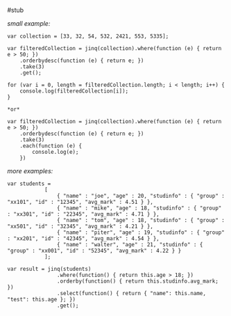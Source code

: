﻿#stub

*small example:*

    var collection = [33, 32, 54, 532, 2421, 553, 5335];
	
	var filteredCollection = jinq(collection).where(function (e) { return e > 50; })
	    .orderbydesc(function (e) { return e; })
	    .take(3)
	    .get();
	    
	for (var i = 0, length = filteredCollection.length; i < length; i++) {
	    console.log(filteredCollection[i]);
	}

    *or*

    var filteredCollection = jinq(collection).where(function (e) { return e > 50; })
	    .orderbydesc(function (e) { return e; })
	    .take(3)
        .each(function (e) {
            console.log(e);
        })


*more examples:*

    var students = 
                [
                    { "name" : "joe", "age" : 20, "studinfo" : { "group" : "xx101", "id" : "12345", "avg_mark" : 4.51 } },
                    { "name" : "mike", "age" : 18, "studinfo" : { "group" : "xx301", "id" : "22345", "avg_mark" : 4.71 } },
                    { "name" : "tom", "age" : 18, "studinfo" : { "group" : "xx501", "id" : "32345", "avg_mark" : 4.21 } },
                    { "name" : "piter", "age" : 19, "studinfo" : { "group" : "xx201", "id" : "42345", "avg_mark" : 4.54 } },
                    { "name" : "walter", "age" : 21, "studinfo" : { "group" : "xx001", "id" : "52345", "avg_mark" : 4.22 } }
                ];

    var result = jinq(students)
                    .where(function() { return this.age > 18; })
                    .orderby(function() { return this.studinfo.avg_mark; })
                    .select(function() { return { "name": this.name, "test": this.age }; })
                    .get();
